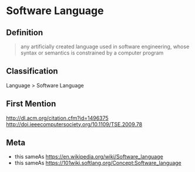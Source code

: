 # Software Language
## Definition
> any artificially created language used in software engineering, whose syntax or semantics is constrained by a computer program
## Classification
Language \> Software Language
## First Mention
http://dl.acm.org/citation.cfm?id=1496375  
http://doi.ieeecomputersociety.org/10.1109/TSE.2009.78
## Meta
* this sameAs https://en.wikipedia.org/wiki/Software_language
* this sameAs https://101wiki.softlang.org/Concept:Software_language
